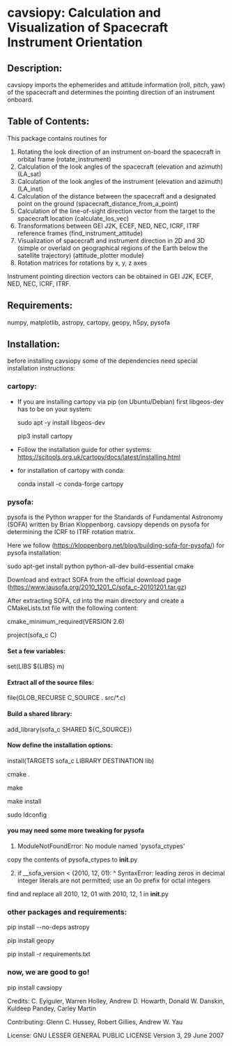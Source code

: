 # cavsiopy: Calculation and Visualization of Spacecraft Instrument Orientation

## Description:
cavsiopy imports the ephemerides and attitude information (roll, pitch, yaw) of the spacecraft and determines the pointing direction of an instrument onboard.

## Table of Contents:
This package contains routines for
1. Rotating the look direction of an instrument on-board the spacecraft in orbital frame (rotate_instrument)
2. Calculation of the look angles of the spacecraft (elevation and azimuth) (LA_sat)
3. Calculation of the look angles of the instrument (elevation and azimuth) (LA_inst)
4. Calculation of the distance between the spacecraft and a designated point on the ground (spacecraft_distance_from_a_point)
5. Calculation of the line-of-sight direction vector from the target to the spacecraft location (calculate_los_vec)
6. Transformations between GEI J2K, ECEF, NED, NEC, ICRF, ITRF reference frames (find_instrument_attitude)
7. Visualization of spacecraft and instrument direction in 2D and 3D (simple or overlaid on geographical regions of the Earth below the satellite trajectory) (attitude_plotter module)
8. Rotation matrices for rotations by x, y, z axes

Instrument pointing direction vectors can be obtained in GEI J2K, ECEF, NED, NEC, ICRF, ITRF.

## Requirements:
numpy, matplotlib, astropy, cartopy, geopy, h5py, pysofa

## Installation:
before installing cavsiopy some of the dependencies need special installation instructions:

### cartopy:
* If you are installing cartopy via pip (on Ubuntu/Debian) first libgeos-dev has to be on your system:

  sudo apt -y install libgeos-dev

  pip3 install cartopy 

* Follow the installation guide for other systems: https://scitools.org.uk/cartopy/docs/latest/installing.html

* for installation of cartopy with conda:

  conda install -c conda-forge cartopy

### pysofa:
pysofa is the Python wrapper for the Standards of Fundamental Astronomy (SOFA)  written by Brian Kloppenborg.
cavsiopy depends on pysofa for determining the ICRF to ITRF rotation matrix.

Here we follow (https://kloppenborg.net/blog/building-sofa-for-pysofa/) for pysofa installation:

sudo apt-get install python python-all-dev build-essential cmake

Download and extract SOFA from the official download page (https://www.iausofa.org/2010_1201_C/sofa_c-20101201.tar.gz)

After extracting SOFA, cd into the main directory and create a CMakeLists.txt file with the following content:

cmake_minimum_required(VERSION 2.6)

project(sofa_c C)
  
####  Set a few variables:
set(LIBS ${LIBS} m)

#### Extract all of the source files:
file(GLOB_RECURSE C_SOURCE . src/*.c)

#### Build a shared library:
add_library(sofa_c SHARED ${C_SOURCE})
  
#### Now define the installation options:
install(TARGETS sofa_c LIBRARY DESTINATION lib)

cmake .

make

make install

sudo ldconfig

#### you may need some more tweaking for pysofa

1. ModuleNotFoundError: No module named 'pysofa_ctypes'

  copy the contents of pysofa_ctypes to __init__.py

2. if __sofa_version < (2010, 12, 01):
                                   ^
  SyntaxError: leading zeros in decimal integer literals are not permitted; use an 0o prefix for octal integers

  find and replace all 2010, 12, 01 with 2010, 12, 1 in __init__.py

### other packages and requirements:
pip install --no-deps astropy

pip install geopy

pip install -r requirements.txt

### now, we are good to go!

pip install cavsiopy


Credits: C. Eyiguler, Warren Holley, Andrew D. Howarth, Donald W. Danskin, Kuldeep Pandey, Carley Martin

Contributing: Glenn C. Hussey, Robert Gillies, Andrew W. Yau

License: GNU LESSER GENERAL PUBLIC LICENSE Version 3, 29 June 2007
